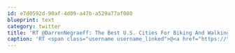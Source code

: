 ```yaml
---
id: e7d0592d-90af-4d09-a47b-a529a77af080
blueprint: text
category: twitter
title: 'RT @DarrenNegraeff: The Best U.S. Cities For Biking And Walking fastcoexist.com/node/1679196 via @FastCoExist &lt;-- hilariously, they feature a ...'
caption: 'RT <span class="username username_linked">@<a href="https://twitter.com/DarrenNegraeff" title="Darren Negraeff">DarrenNegraeff</a></span>: The Best U.S. Cities For Biking And Walking <a href="http://www.fastcoexist.com/node/1679196" title="http://www.fastcoexist.com/node/1679196" class="link link_untco">fastcoexist.com/node/1679196</a> via <span class="username username_linked">@<a href="https://twitter.com/FastCoExist" title="Jackie Painter">FastCoExist</a></span> &lt;-- hilariously, they feature a ...'
---
```

